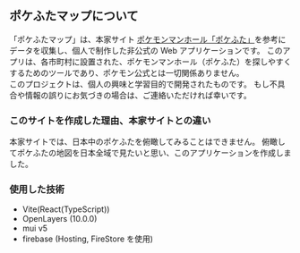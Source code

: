 ## ポケふたマップについて

「ポケふたマップ」は、本家サイト [ポケモンマンホール「ポケふた」](https://local.pokemon.jp/manhole/)を参考にデータを収集し、個人で制作した非公式の Web アプリケーションです。
このアプリは、各市町村に設置された、ポケモンマンホール（ポケふた）を探しやすくするためのツールであり、ポケモン公式とは一切関係ありません。  
このプロジェクトは、個人の興味と学習目的で開発されたものです。
もし不具合や情報の誤りにお気づきの場合は、ご連絡いただければ幸いです。

### このサイトを作成した理由、本家サイトとの違い

本家サイトでは、日本中のポケふたを俯瞰してみることはできません。
俯瞰してポケふたの地図を日本全域で見たいと思い、このアプリケーションを作成しました。

### 使用した技術

- Vite(React(TypeScript))
- OpenLayers (10.0.0)
- mui v5
- firebase (Hosting, FireStore を使用)
